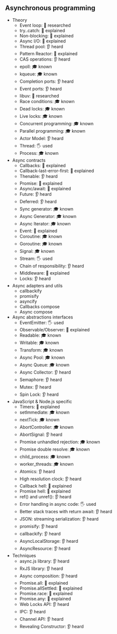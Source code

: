 ## Asynchronous programming

- Theory
  - Event loop: 🔬 researched
  - try..catch: 🙋 explained
  - Non-blocking: 🙋 explained
  - Async I/O: 🙋 explained
  - Thread pool: 👂 heard
  - Pattern Reactor: 🙋 explained
  - CAS operations: 👂 heard
  - epoll: 🎓 known
  - kqueue: 🎓 known
  - Completion ports: 👂 heard
  - Event ports: 👂 heard
  - libuv: 🔬 researched
  - Race conditions: 🎓 known
  - Dead locks: 🎓 known
  - Live locks: 🎓 known
  - Concurrent programming: 🎓 known
  - Parallel programming: 🎓 known
  - Actor Model: 👂 heard
  - Thread: 🖐 used
  - Process: 🎓 known
- Async contracts
  - Callbacks: 🙋 explained
  - Callback-last-error-first: 🙋 explained
  - Thenable: 👂 heard
  - Promise: 🙋 explained
  - Async/await: 🙋 explained
  - Future: 👂 heard
  - Deferred: 👂 heard
  - Sync generator: 🎓 known
  - Async Generator: 🎓 known
  - Async Iterator: 🎓 known
  - Event: 🙋 explained
  - Coroutine: 🎓 known
  - Goroutine: 🎓 known
  - Signal: 🎓 known
  - Stream: 🖐 used
  - Chain of responsibility: 👂 heard
  - Middleware: 🙋 explained
  - Locks: 👂 heard
- Async adapters and utils
  - callbackify
  - promisify
  - asyncify
  - Callbacks compose
  - Async compose
- Async abstractions interfaces
  - EventEmitter: 🖐 used
  - Observable/Observer: 🙋 explained
  - Readable: 🎓 known
  - Writable: 🎓 known
  - Transform: 🎓 known
  - Async Pool: 🎓 known
  - Async Queue: 🎓 known
  - Async Collector: 👂 heard
  - Semaphore: 👂 heard
  - Mutex: 👂 heard
  - Spin Lock: 👂 heard
- JavaScript & Node.js specific
  - Timers: 🙋 explained
  - setImmediate: 🎓 known
  - nextTick: 🎓 known
  - AbortController: 🎓 known
  - AbortSignal: 👂 heard
  - Promise unhandled rejection: 🎓 known
  - Promise double resolve: 🎓 known
  - child_process: 🎓 known
  - worker_threads: 🎓 known
  - Atomics: 👂 heard
  - High resolution clock: 👂 heard
  - Callback hell: 🙋 explained
  - Promise hell: 🙋 explained
  - ref() and unref(): 👂 heard
  - Error handling in async code: 🖐 used
  - Better stack traces with return await: 👂 heard
  - JSON: streaming serialization: 👂 heard
  - promisify: 👂 heard
  - callbackify: 👂 heard
  - AsyncLocalStorage: 👂 heard
  - AsyncResource: 👂 heard
- Techniques
  - async.js library: 👂 heard
  - RxJS library: 👂 heard
  - Async composition: 👂 heard
  - Promise.all: 🙋 explained
  - Promise.allSettled: 🙋 explained
  - Promise.race: 🙋 explained
  - Promise.any: 🙋 explained
  - Web Locks API: 👂 heard
  - IPC: 👂 heard
  - Channel API: 👂 heard
  - Revealing Constructor: 👂 heard

